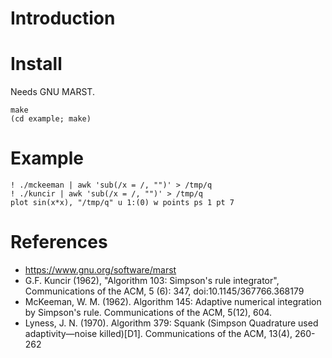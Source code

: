 # Introduction

# Install

Needs GNU MARST.

    make
    (cd example; make)

# Example

    ! ./mckeeman | awk 'sub(/x = /, "")' > /tmp/q
    ! ./kuncir | awk 'sub(/x = /, "")' > /tmp/q
    plot sin(x*x), "/tmp/q" u 1:(0) w points ps 1 pt 7

# References

- https://www.gnu.org/software/marst
- G.F. Kuncir (1962), "Algorithm 103: Simpson's rule integrator",
  Communications of the ACM, 5 (6): 347, doi:10.1145/367766.368179
- McKeeman, W. M. (1962). Algorithm 145: Adaptive numerical
  integration by Simpson's rule. Communications of the ACM, 5(12),
  604.
- Lyness, J. N. (1970). Algorithm 379: Squank (Simpson Quadrature used
  adaptivity—noise killed)[D1]. Communications of the ACM, 13(4),
  260-262
